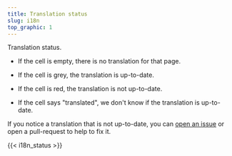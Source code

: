 ```yaml
---
title: Translation status
slug: i18n
top_graphic: 1
---
```


Translation status.

- If the cell is empty, there is no translation for that page.

- If the cell is grey, the translation is up-to-date.

- If the cell is red, the translation is not up-to-date.

- If the cell says "translated", we don't know if the translation is up-to-date.

If you notice a translation that is not up-to-date, you can [open an issue](https://github.com/letsencrypt/website/issues) or open a pull-request to help to fix it.

{{< i18n_status >}}


